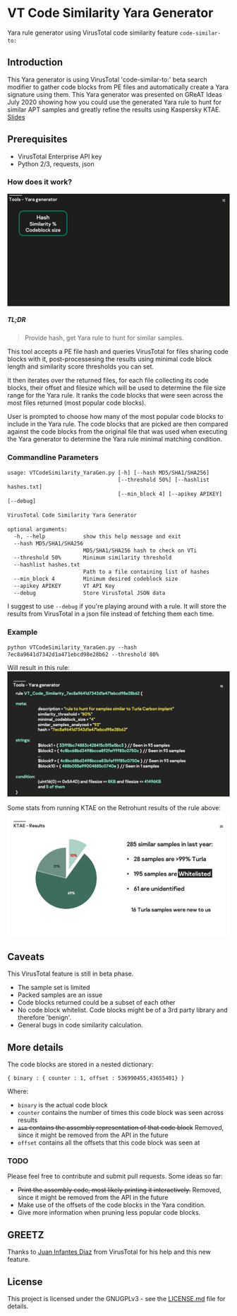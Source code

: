 # VT Code Similarity Yara Generator

Yara rule generator using VirusTotal code similarity feature `code-similar-to:`

## Introduction

This Yara generator is using VirusTotal 'code-similar-to:' beta search modifier to gather code blocks from PE files and automatically create a Yara signature using them.
This Yara generator was presented on GReAT Ideas July 2020 showing how you could use the generated Yara rule to hunt for similar APT samples and greatly refine the results using Kaspersky KTAE. [Slides](/media/ThreatHunting_GReAT_ideas.pdf)

## Prerequisites
- VirusTotal Enterprise API key
- Python 2/3, requests, json

### How does it work?
![Execution Flow](/media/workflow.gif?raw=true)

##### TL;DR
>Provide hash, get Yara rule to hunt for similar samples.

This tool accepts a PE file hash and queries VirusTotal for files sharing code blocks with it, post-processesing the results using minimal code block length and similarity score thresholds you can set.

It then iterates over the returned files, for each file collecting its code blocks, their offset and filesize which will be used to determine the file size range for the Yara rule. It ranks the code blocks that were seen across the most files returned (most popular code blocks).

User is prompted to choose how many of the most popular code blocks to include in the Yara rule. The code blocks that are picked are then compared against the code blocks from the original file that was used when executing the Yara generator to determine the Yara rule minimal matching condition.

### Commandline Parameters

```
usage: VTCodeSimilarity_YaraGen.py [-h] [--hash MD5/SHA1/SHA256]
                                   [--threshold 50%] [--hashlist hashes.txt]
                                   [--min_block 4] [--apikey APIKEY] [--debug]

VirusTotal Code Similarity Yara Generator

optional arguments:
  -h, --help            show this help message and exit
  --hash MD5/SHA1/SHA256
                        MD5/SHA1/SHA256 hash to check on VTi
  --threshold 50%       Minimum similarity threshold
  --hashlist hashes.txt
                        Path to a file containing list of hashes
  --min_block 4         Minimum desired codeblock size
  --apikey APIKEY       VT API Key
  --debug               Store VirusTotal JSON data
```

I suggest to use `--debug` if you're playing around with a rule. It will store the results from VirusTotal in a json file instead of fetching them each time.

### Example

```
python VTCodeSimilarity_YaraGen.py --hash 7ec8a9641d7342d1a471ebcd98e28b62 --threshold 80%
```

Will result in this rule:
![Turla Carbon Rule](/media/rule_example.jpg?raw=true)

Some stats from running KTAE on the Retrohunt results of the rule above:
![KTAE Stats Turla Carbon](/media/KTAE_magic.jpg?raw=true)

## Caveats

This VirusTotal feature is still in beta phase.
- The sample set is limited
- Packed samples are an issue
- Code blocks returned could be a subset of each other
- No code block whitelist. Code blocks might be of a 3rd party library and therefore 'benign'.
- General bugs in code similarity calculation.

## More details

The code blocks are stored in a nested dictionary:
```
{ binary : { counter : 1, offset : 536990455,43655401} }
```
Where:
- `binary` is the actual code block
- `counter` contains the number of times this code block was seen across results
- ~~`asm` contains the assembly representation of that code block~~ Removed, since it might be removed from the API in the future
- `offset` contains all the offsets that this code block was seen at

### TODO

Please feel free to contribute and submit pull requests. Some ideas so far:
- ~~Print the assembly code, most likely printing it interactively.~~ Removed, since it might be removed from the API in the future
- Make use of the offsets of the code blocks in the Yara condition.
- Give more information when pruning less popular code blocks.


## GREETZ

Thanks to [Juan Infantes Diaz](https://twitter.com/jinfantesd) from VirusTotal for his help and this new feature.

## License

This project is licensed under the GNUGPLv3 - see the [LICENSE.md](LICENSE.md) file for details.
